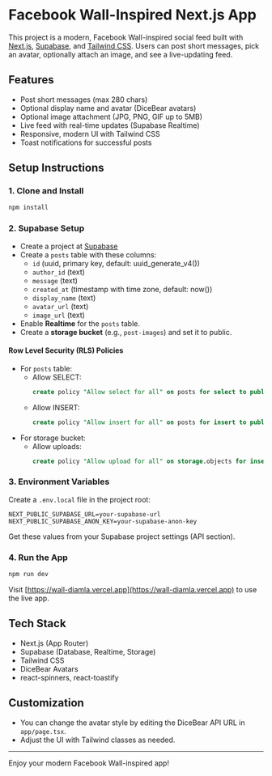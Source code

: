 # Facebook Wall-Inspired Next.js App

This project is a modern, Facebook Wall-inspired social feed built with [Next.js](https://nextjs.org), [Supabase](https://supabase.com), and [Tailwind CSS](https://tailwindcss.com). Users can post short messages, pick an avatar, optionally attach an image, and see a live-updating feed.

## Features
- Post short messages (max 280 chars)
- Optional display name and avatar (DiceBear avatars)
- Optional image attachment (JPG, PNG, GIF up to 5MB)
- Live feed with real-time updates (Supabase Realtime)
- Responsive, modern UI with Tailwind CSS
- Toast notifications for successful posts

## Setup Instructions

### 1. Clone and Install
```bash
npm install
```

### 2. Supabase Setup
- Create a project at [Supabase](https://app.supabase.com/)
- Create a `posts` table with these columns:
  - `id` (uuid, primary key, default: uuid_generate_v4())
  - `author_id` (text)
  - `message` (text)
  - `created_at` (timestamp with time zone, default: now())
  - `display_name` (text)
  - `avatar_url` (text)
  - `image_url` (text)
- Enable **Realtime** for the `posts` table.
- Create a **storage bucket** (e.g., `post-images`) and set it to public.

#### Row Level Security (RLS) Policies
- For `posts` table:
  - Allow SELECT:
    ```sql
    create policy "Allow select for all" on posts for select to public using (true);
    ```
  - Allow INSERT:
    ```sql
    create policy "Allow insert for all" on posts for insert to public with check (true);
    ```
- For storage bucket:
  - Allow uploads:
    ```sql
    create policy "Allow upload for all" on storage.objects for insert to public with check (bucket_id = 'post-images');
    ```

### 3. Environment Variables
Create a `.env.local` file in the project root:
```
NEXT_PUBLIC_SUPABASE_URL=your-supabase-url
NEXT_PUBLIC_SUPABASE_ANON_KEY=your-supabase-anon-key
```
Get these values from your Supabase project settings (API section).

### 4. Run the App
```bash
npm run dev
```
Visit [https://wall-diamla.vercel.app](https://wall-diamla.vercel.app) to use the live app.

## Tech Stack
- Next.js (App Router)
- Supabase (Database, Realtime, Storage)
- Tailwind CSS
- DiceBear Avatars
- react-spinners, react-toastify

## Customization
- You can change the avatar style by editing the DiceBear API URL in `app/page.tsx`.
- Adjust the UI with Tailwind classes as needed.

---

Enjoy your modern Facebook Wall-inspired app!
